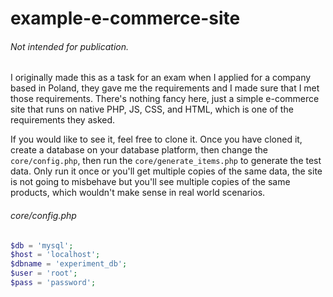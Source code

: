 # example-e-commerce-site
###### Not intended for publication.

I originally made this as a task for an exam when I applied for a company based in Poland, they gave me the requirements and I made sure that I met those requirements. There's nothing fancy here, just a simple e-commerce site that runs on native PHP, JS, CSS, and HTML, which is one of the requirements they asked.

If you would like to see it, feel free to clone it. Once you have cloned it, create a database on your database platform, then change the `core/config.php`, then run the `core/generate_items.php` to generate the test data. Only run it once or you'll get multiple copies of the same data, the site is not going to misbehave but you'll see multiple copies of the same products, which wouldn't make sense in real world scenarios.

###### core/config.php

```php
$db = 'mysql';
$host = 'localhost';
$dbname = 'experiment_db';
$user = 'root';
$pass = 'password';
```